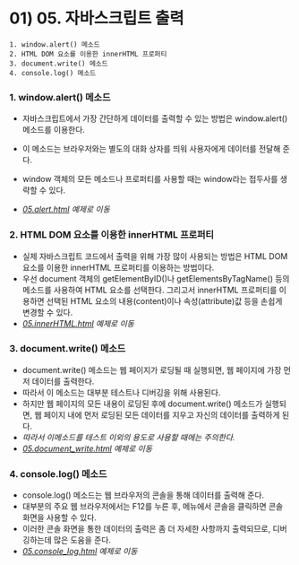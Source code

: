 # 01) 05. 자바스크립트 출력

    1. window.alert() 메소드
    2. HTML DOM 요소를 이용한 innerHTML 프로퍼티
    3. document.write() 메소드
    4. console.log() 메소드

### 1. window.alert() 메소드

- 자바스크립트에서 가장 간단하게 데이터를 출력할 수 있는 방법은 window.alert() 메소드를 이용한다.
- 이 메소드는 브라우저와는 별도의 대화 상자를 띄워 사용자에게 데이터를 전달해 준다.
- window 객체의 모든 메소드나 프로퍼티를 사용할 때는 window라는 접두사를 생략할 수 있다.

- _[05.alert.html](https://github.com/DaaEun/Studying-JavaScript/blob/main/section01.jsStart/section01.example/05.alert.html) 예제로 이동_
  
### 2. HTML DOM 요소를 이용한 innerHTML 프로퍼티

- 실제 자바스크립트 코드에서 출력을 위해 가장 많이 사용되는 방법은 HTML DOM 요소를 이용한 innerHTML 프로퍼티를 이용하는 방법이다.
- 우선 document 객체의 getElementByID()나 getElementsByTagName() 등의 메소드를 사용하여 HTML 요소를 선택한다. 그리고서 innerHTML 프로퍼티를 이용하면 선택된 HTML 요소의 내용(content)이나 속성(attribute)값 등을 손쉽게 변경할 수 있다.
- _[05.innerHTML.html](https://github.com/DaaEun/Studying-JavaScript/blob/main/section01.jsStart/section01.example/05.innerHTML.html) 예제로 이동_

### 3. document.write() 메소드
- document.write() 메소드는 웹 페이지가 로딩될 때 실행되면, 웹 페이지에 가장 먼저 데이터를 출력한다.
- 따라서 이 메소드는 대부분 테스트나 디버깅을 위해 사용된다.
- 하지만 웹 페이지의 모든 내용이 로딩된 후에 document.write() 메소드가 실행되면, 웹 페이지 내에 먼저 로딩된 모든 데이터를 지우고 자신의 데이터를 출력하게 된다.
- _따라서 이메소드를 테스트 이외의 용도로 사용할 때에는 주의한다._
- _[05.document_write.html](https://github.com/DaaEun/Studying-JavaScript/blob/main/section01.jsStart/section01.example/05.document_write.html) 예제로 이동_

### 4. console.log() 메소드
- console.log() 메소드는 웹 브라우저의 콘솔을 통해 데이터를 출력해 준다.
- 대부분의 주요 웹 브라우저에서는 F12를 누른 후, 메뉴에서 콘솔을 클릭하면 콘솔 화면을 사용할 수 있다.
- 이러한 콘솔 화면을 통한 데이터의 출력은 좀 더 자세한 사항까지 출력되므로, 디버깅하는데 많은 도움을 준다.
- _[05.console_log.html](https://github.com/DaaEun/Studying-JavaScript/blob/main/section01.jsStart/section01.example/05.console_log.html) 예제로 이동_